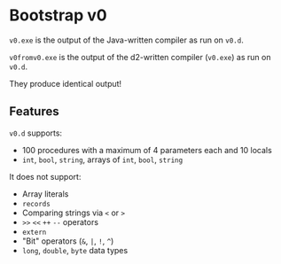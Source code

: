 # Bootstrap v0

`v0.exe` is the output of the Java-written compiler as run on `v0.d`.

`v0fromv0.exe` is the output of the d2-written compiler (`v0.exe`) as run
on `v0.d`.

They produce identical output!

## Features

`v0.d` supports:
   * 100 procedures with a maximum of 4 parameters each and 10 locals
   * `int`, `bool`, `string`, arrays of `int`, `bool`, `string`

It does not support:
   * Array literals
   * `records`
   * Comparing strings via `<` or `>`
   * `>>` `<<` `++` `--` operators
   * `extern`
   * "Bit" operators (`&`, `|`, `!`, `^`)
   * `long`, `double`, `byte` data types
